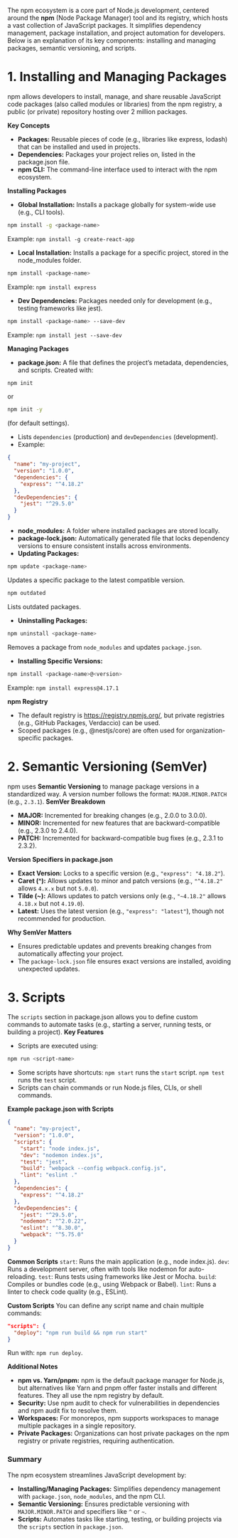 The npm ecosystem is a core part of Node.js development, centered around the **npm** (Node Package Manager) tool and its registry, which hosts a vast collection of JavaScript packages. It simplifies dependency management, package installation, and project automation for developers. Below is an explanation of its key components: installing and managing packages, semantic versioning, and scripts.

# 1. Installing and Managing Packages
npm allows developers to install, manage, and share reusable JavaScript code packages (also called modules or libraries) from the npm registry, a public (or private) repository hosting over 2 million packages.

**Key Concepts**
* **Packages:** Reusable pieces of code (e.g., libraries like express, lodash) that can be installed and used in projects.
* **Dependencies:** Packages your project relies on, listed in the package.json file.
* **npm CLI:** The command-line interface used to interact with the npm ecosystem.

**Installing Packages**
* **Global Installation:** Installs a package globally for system-wide use (e.g., CLI tools).
```bash
npm install -g <package-name>
```

Example: `npm install -g create-react-app`

* **Local Installation:** Installs a package for a specific project, stored in the node_modules folder.
```bash
npm install <package-name>
```

Example: `npm install express`

* **Dev Dependencies:** Packages needed only for development (e.g., testing frameworks like jest).
```bash
npm install <package-name> --save-dev
```

Example: `npm install jest --save-dev`

**Managing Packages**
* **package.json:** A file that defines the project’s metadata, dependencies, and scripts. Created with:
```bash
npm init
```
or
```bash
npm init -y
```

(for default settings).
* Lists `dependencies` (production) and `devDependencies` (development).
* Example:
```json
{
  "name": "my-project",
  "version": "1.0.0",
  "dependencies": {
    "express": "^4.18.2"
  },
  "devDependencies": {
    "jest": "^29.5.0"
  }
}
```
* **node_modules:** A folder where installed packages are stored locally.
* **package-lock.json:** Automatically generated file that locks dependency versions to ensure consistent installs across environments.
* **Updating Packages:**
```bash
npm update <package-name>
```
Updates a specific package to the latest compatible version.
```bash
npm outdated
```
Lists outdated packages.

* **Uninstalling Packages:**
```bash
npm uninstall <package-name>
```
Removes a package from `node_modules` and updates `package.json`.

* **Installing Specific Versions:**
```bash
npm install <package-name>@<version>
```
Example: `npm install express@4.17.1`

**npm Registry**
* The default registry is https://registry.npmjs.org/, but private registries (e.g., GitHub Packages, Verdaccio) can be used.
* Scoped packages (e.g., @nestjs/core) are often used for organization-specific packages.

# 2. Semantic Versioning (SemVer)
npm uses **Semantic Versioning** to manage package versions in a standardized way. A version number follows the format: `MAJOR.MINOR.PATCH` (e.g., `2.3.1`).
**SemVer Breakdown**
* **MAJOR:** Incremented for breaking changes (e.g., 2.0.0 to 3.0.0).
* **MINOR:** Incremented for new features that are backward-compatible (e.g., 2.3.0 to 2.4.0).
* **PATCH:** Incremented for backward-compatible bug fixes (e.g., 2.3.1 to 2.3.2).

**Version Specifiers in package.json**
* **Exact Version:** Locks to a specific version (e.g., `"express": "4.18.2"`).
* **Caret (^):** Allows updates to minor and patch versions (e.g., `"^4.18.2"` allows `4.x.x` but not `5.0.0`).
* **Tilde (~):** Allows updates to patch versions only (e.g., `"~4.18.2"` allows `4.18.x` but not `4.19.0`).
* **Latest:** Uses the latest version (e.g., `"express": "latest"`), though not recommended for production.

**Why SemVer Matters**
* Ensures predictable updates and prevents breaking changes from automatically affecting your project.
* The `package-lock.json` file ensures exact versions are installed, avoiding unexpected updates.

# 3. Scripts
The `scripts` section in package.json allows you to define custom commands to automate tasks (e.g., starting a server, running tests, or building a project).
**Key Features**
* Scripts are executed using:
```bash
npm run <script-name>
```
* Some scripts have shortcuts:
`npm start` runs the `start` script.
`npm test` runs the `test` script.
* Scripts can chain commands or run Node.js files, CLIs, or shell commands.

**Example package.json with Scripts**
```json
{
  "name": "my-project",
  "version": "1.0.0",
  "scripts": {
    "start": "node index.js",
    "dev": "nodemon index.js",
    "test": "jest",
    "build": "webpack --config webpack.config.js",
    "lint": "eslint ."
  },
  "dependencies": {
    "express": "^4.18.2"
  },
  "devDependencies": {
    "jest": "^29.5.0",
    "nodemon": "^2.0.22",
    "eslint": "^8.30.0",
    "webpack": "^5.75.0"
  }
}
```
**Common Scripts**
`start`: Runs the main application (e.g., node index.js).
`dev`: Runs a development server, often with tools like nodemon for auto-reloading.
`test`: Runs tests using frameworks like Jest or Mocha.
`build`: Compiles or bundles code (e.g., using Webpack or Babel).
`lint`: Runs a linter to check code quality (e.g., ESLint).

**Custom Scripts**
You can define any script name and chain multiple commands:
```json
"scripts": {
  "deploy": "npm run build && npm run start"
}
```
Run with: `npm run deploy`.

**Additional Notes**
* **npm vs. Yarn/pnpm:** npm is the default package manager for Node.js, but alternatives like Yarn and pnpm offer faster installs and different features. They all use the npm registry by default.
* **Security:** Use npm audit to check for vulnerabilities in dependencies and npm audit fix to resolve them.
* **Workspaces:** For monorepos, npm supports workspaces to manage multiple packages in a single repository.
* **Private Packages:** Organizations can host private packages on the npm registry or private registries, requiring authentication.

### Summary
The npm ecosystem streamlines JavaScript development by:
* **Installing/Managing Packages:** Simplifies dependency management with `package.json`, `node_modules`, and the npm CLI.
* **Semantic Versioning:** Ensures predictable versioning with `MAJOR.MINOR.PATCH` and specifiers like `^` or `~`.
* **Scripts:** Automates tasks like starting, testing, or building projects via the `scripts` section in `package.json`.

